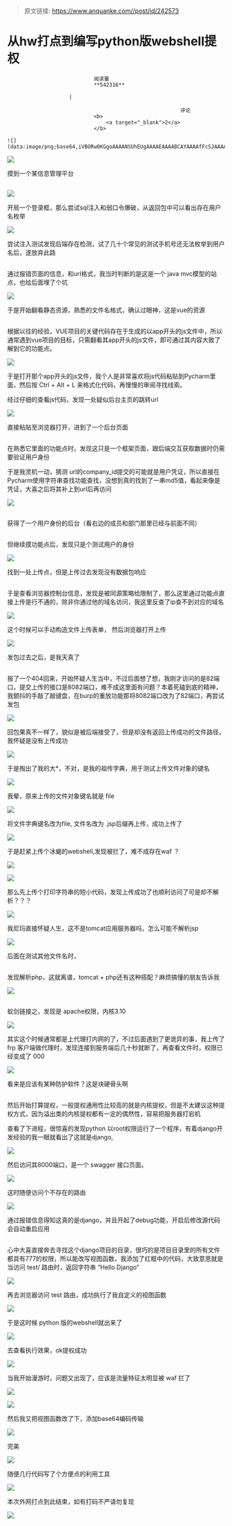 > 原文链接: https://www.anquanke.com//post/id/242573 


# 从hw打点到编写python版webshell提权


                                阅读量   
                                **542316**
                            
                        |
                        
                                                            评论
                                <b>
                                    <a target="_blank">2</a>
                                </b>
                                                                                                                                    ![](data:image/png;base64,iVBORw0KGgoAAAANSUhEUgAAAAEAAAABCAYAAAAfFcSJAAAAAXNSR0IArs4c6QAAAARnQU1BAACxjwv8YQUAAAAJcEhZcwAADsQAAA7EAZUrDhsAAAANSURBVBhXYzh8+PB/AAffA0nNPuCLAAAAAElFTkSuQmCC)
                                                                                            



[![](https://p2.ssl.qhimg.com/t011dde4ccb9a1d9297.jpg)](https://p2.ssl.qhimg.com/t011dde4ccb9a1d9297.jpg)



摸到一个某信息管理平台

[![](data:image/png;base64,iVBORw0KGgoAAAANSUhEUgAAAAEAAAABCAYAAAAfFcSJAAAAAXNSR0IArs4c6QAAAARnQU1BAACxjwv8YQUAAAAJcEhZcwAADsQAAA7EAZUrDhsAAAANSURBVBhXYzh8+PB/AAffA0nNPuCLAAAAAElFTkSuQmCC)](https://p1.ssl.qhimg.com/t012fa562ebc07d3f39.png)

[![](https://p5.ssl.qhimg.com/t01845defc90750fb59.jpg)](https://p5.ssl.qhimg.com/t01845defc90750fb59.jpg)

开局一个登录框，那么尝试sql注入和弱口令爆破，从返回包中可以看出存在用户名枚举

[![](https://p3.ssl.qhimg.com/t01d5e6295ff3a4f03d.png)](https://p3.ssl.qhimg.com/t01d5e6295ff3a4f03d.png)

尝试注入测试发现后端存在检测，试了几十个常见的测试手机号还无法枚举到用户名后，遂放弃此路

[![](data:image/png;base64,iVBORw0KGgoAAAANSUhEUgAAAAEAAAABCAYAAAAfFcSJAAAAAXNSR0IArs4c6QAAAARnQU1BAACxjwv8YQUAAAAJcEhZcwAADsQAAA7EAZUrDhsAAAANSURBVBhXYzh8+PB/AAffA0nNPuCLAAAAAElFTkSuQmCC)](https://p2.ssl.qhimg.com/t01308abca986e306b2.jpg)

通过报错页面的信息，和url格式，我当时判断的是这是一个 java mvc模型的站点，也给后面埋了个坑

[![](https://p4.ssl.qhimg.com/t01f127060947434379.png)](https://p4.ssl.qhimg.com/t01f127060947434379.png)

于是开始翻看静态资源，熟悉的文件名格式，确认过眼神，这是vue的资源

[![](data:image/png;base64,iVBORw0KGgoAAAANSUhEUgAAAAEAAAABCAYAAAAfFcSJAAAAAXNSR0IArs4c6QAAAARnQU1BAACxjwv8YQUAAAAJcEhZcwAADsQAAA7EAZUrDhsAAAANSURBVBhXYzh8+PB/AAffA0nNPuCLAAAAAElFTkSuQmCC)](https://p5.ssl.qhimg.com/t01b43e81f87b0291a5.png)

根据以往的经验，VUE项目的关键代码存在于生成的以app开头的js文件中，所以通常遇到vue项目的目标，只需翻看其app开头的js文件，即可通过其内容大致了解到它的功能点。

[![](https://p0.ssl.qhimg.com/t01fd59b50cacd00a2f.png)](https://p0.ssl.qhimg.com/t01fd59b50cacd00a2f.png)

于是打开那个app开头的js文件，我个人是非常喜欢将js代码粘贴到Pycharm里面，然后按 Ctrl + Alt + L 来格式化代码，再慢慢的审阅寻找线索。

经过仔细的查看js代码，发现一处疑似后台主页的跳转url

[![](https://p1.ssl.qhimg.com/t01479a734b65ab99a1.png)](https://p1.ssl.qhimg.com/t01479a734b65ab99a1.png)

直接粘贴至浏览器打开，进到了一个后台页面

[![](data:image/png;base64,iVBORw0KGgoAAAANSUhEUgAAAAEAAAABCAYAAAAfFcSJAAAAAXNSR0IArs4c6QAAAARnQU1BAACxjwv8YQUAAAAJcEhZcwAADsQAAA7EAZUrDhsAAAANSURBVBhXYzh8+PB/AAffA0nNPuCLAAAAAElFTkSuQmCC)](https://p3.ssl.qhimg.com/t01e202bb6a4c7a2d3c.png)

在熟悉它里面的功能点时，发现这只是一个框架页面，跟后端交互获取数据时仍需要验证用户身份

于是我灵机一动，猜测 url的company_id提交的可能就是用户凭证，所以直接在Pycharm使用字符串查找功能查找，没想到真的找到了一串md5值，看起来像是凭证，大喜之后将其补上到url后再访问

[![](https://p5.ssl.qhimg.com/t01aca7d20b6430cbf0.png)](https://p5.ssl.qhimg.com/t01aca7d20b6430cbf0.png)

[![](data:image/png;base64,iVBORw0KGgoAAAANSUhEUgAAAAEAAAABCAYAAAAfFcSJAAAAAXNSR0IArs4c6QAAAARnQU1BAACxjwv8YQUAAAAJcEhZcwAADsQAAA7EAZUrDhsAAAANSURBVBhXYzh8+PB/AAffA0nNPuCLAAAAAElFTkSuQmCC)](https://p3.ssl.qhimg.com/t017d0fe81a7c152466.jpg)

获得了一个用户身份的后台（看右边的成员和部门那里已经与前面不同）

[![](data:image/png;base64,iVBORw0KGgoAAAANSUhEUgAAAAEAAAABCAYAAAAfFcSJAAAAAXNSR0IArs4c6QAAAARnQU1BAACxjwv8YQUAAAAJcEhZcwAADsQAAA7EAZUrDhsAAAANSURBVBhXYzh8+PB/AAffA0nNPuCLAAAAAElFTkSuQmCC)](https://p4.ssl.qhimg.com/t010b3becfdd3050ca5.png)

但继续摸功能点后，发现只是个测试用户的身份

[![](https://p2.ssl.qhimg.com/t0158b48c021b2e47b8.png)](https://p2.ssl.qhimg.com/t0158b48c021b2e47b8.png)

找到一处上传点，但是上传过去发现没有数据包响应

[![](data:image/png;base64,iVBORw0KGgoAAAANSUhEUgAAAAEAAAABCAYAAAAfFcSJAAAAAXNSR0IArs4c6QAAAARnQU1BAACxjwv8YQUAAAAJcEhZcwAADsQAAA7EAZUrDhsAAAANSURBVBhXYzh8+PB/AAffA0nNPuCLAAAAAElFTkSuQmCC)](https://p0.ssl.qhimg.com/t01e08a1af724211f03.png)

于是查看浏览器控制台信息，发现是被同源策略给限制了，那么这里通过功能点直接上传是行不通的，除非你通过他的域名访问，我这里反查了ip查不到对应的域名

[![](https://p5.ssl.qhimg.com/t01970b2fb3861a65ae.png)](https://p5.ssl.qhimg.com/t01970b2fb3861a65ae.png)

这个时候可以手动构造文件上传表单， 然后浏览器打开上传

[![](https://p3.ssl.qhimg.com/t01c41c58480091b57b.png)](https://p3.ssl.qhimg.com/t01c41c58480091b57b.png)

发包过去之后，是我天真了

[![](data:image/png;base64,iVBORw0KGgoAAAANSUhEUgAAAAEAAAABCAYAAAAfFcSJAAAAAXNSR0IArs4c6QAAAARnQU1BAACxjwv8YQUAAAAJcEhZcwAADsQAAA7EAZUrDhsAAAANSURBVBhXYzh8+PB/AAffA0nNPuCLAAAAAElFTkSuQmCC)](https://p1.ssl.qhimg.com/t013097e2348132aada.png)

报了一个404回来，开始怀疑人生当中，不过后面想了想，我刚才访问的是82端口，提交上传的接口是8082端口，难不成这里面有问题？本着死磕到底的精神，我颤抖的手敲了敲键盘，在burp的重放功能那将8082端口改为了82端口，再尝试发包

[![](https://p3.ssl.qhimg.com/t01eb2bf44f33e46464.jpg)](https://p3.ssl.qhimg.com/t01eb2bf44f33e46464.jpg)

回包果真不一样了，貌似是被后端接受了，但是却没有返回上传成功的文件路径，我怀疑是没有上传成功

[![](https://p3.ssl.qhimg.com/t01c701639633e61d97.png)](https://p3.ssl.qhimg.com/t01c701639633e61d97.png)

于是掏出了我的大*，不对，是我的祖传字典，用于测试上传文件对象的键名

[![](https://p0.ssl.qhimg.com/t01ffaea6b8dcd92fdd.png)](https://p0.ssl.qhimg.com/t01ffaea6b8dcd92fdd.png)

我晕，原来上传的文件对象键名就是 file

[![](https://p1.ssl.qhimg.com/t01031e9b222a2868d0.png)](https://p1.ssl.qhimg.com/t01031e9b222a2868d0.png)

将文件字典键名改为file, 文件名改为 .jsp后缀再上传，成功上传了

[![](https://p0.ssl.qhimg.com/t01d1427d7735069613.png)](https://p0.ssl.qhimg.com/t01d1427d7735069613.png)

于是赶紧上传个冰蝎的webshell,发现被拦了，难不成存在waf ？

[![](https://p3.ssl.qhimg.com/t0154aa9654fe8025d4.png)](https://p3.ssl.qhimg.com/t0154aa9654fe8025d4.png)

[![](https://p4.ssl.qhimg.com/t01f5c5a7c288493783.jpg)](https://p4.ssl.qhimg.com/t01f5c5a7c288493783.jpg)

那么先上传个打印字符串的短小代码，发现上传成功了也顺利访问了可是却不解析？？？

[![](https://p0.ssl.qhimg.com/t013e9199b928af1675.png)](https://p0.ssl.qhimg.com/t013e9199b928af1675.png)

我尼玛直接怀疑人生，这不是tomcat应用服务器吗，怎么可能不解析jsp

[![](https://p5.ssl.qhimg.com/t01598a05f0934ede43.jpg)](https://p5.ssl.qhimg.com/t01598a05f0934ede43.jpg)

后面在测试其他文件名时，

[![](data:image/png;base64,iVBORw0KGgoAAAANSUhEUgAAAAEAAAABCAYAAAAfFcSJAAAAAXNSR0IArs4c6QAAAARnQU1BAACxjwv8YQUAAAAJcEhZcwAADsQAAA7EAZUrDhsAAAANSURBVBhXYzh8+PB/AAffA0nNPuCLAAAAAElFTkSuQmCC)](https://p3.ssl.qhimg.com/t01f2c2bb7fd0f7c030.png)

发现解析php，这就离谱，tomcat + php还有这种搭配？麻烦搞懂的朋友告诉我

[![](https://p2.ssl.qhimg.com/t01f46831e525d608c6.png)](https://p2.ssl.qhimg.com/t01f46831e525d608c6.png)

[![](data:image/png;base64,iVBORw0KGgoAAAANSUhEUgAAAAEAAAABCAYAAAAfFcSJAAAAAXNSR0IArs4c6QAAAARnQU1BAACxjwv8YQUAAAAJcEhZcwAADsQAAA7EAZUrDhsAAAANSURBVBhXYzh8+PB/AAffA0nNPuCLAAAAAElFTkSuQmCC)](https://p5.ssl.qhimg.com/t01f1547a15f8b26554.jpg)

蚁剑链接之，发现是 apache权限，内核3.10

[![](https://p4.ssl.qhimg.com/t01c3e9fe49b407d852.png)](https://p4.ssl.qhimg.com/t01c3e9fe49b407d852.png)

其实这个时候通常都是上代理打内网的了，不过后面遇到了更诡异的事，我上传了frp 客户端做代理时，发现连接到服务端后几十秒就断了，再查看文件时，权限已经变成了 000

[![](https://p3.ssl.qhimg.com/t0110342ee49982c6f2.png)](https://p3.ssl.qhimg.com/t0110342ee49982c6f2.png)

看来是应该有某种防护软件？这是块硬骨头啊

[![](data:image/png;base64,iVBORw0KGgoAAAANSUhEUgAAAAEAAAABCAYAAAAfFcSJAAAAAXNSR0IArs4c6QAAAARnQU1BAACxjwv8YQUAAAAJcEhZcwAADsQAAA7EAZUrDhsAAAANSURBVBhXYzh8+PB/AAffA0nNPuCLAAAAAElFTkSuQmCC)](https://p2.ssl.qhimg.com/t0138e0ab1b50fa74a6.jpg)

然后开始打算提权，一般提权通用性比较高的就是内核提权，但是不太建议这种提权方式，因为溢出类的内核提权都有一定的偶然性，容易把服务器打宕机

查看了下进程，很惊喜的发现python 以root权限运行了一个程序，有着django开发经验的我一眼就看出了这就是django,

[![](https://p3.ssl.qhimg.com/t01cdb93bb72f1f6ea1.png)](https://p3.ssl.qhimg.com/t01cdb93bb72f1f6ea1.png)

然后访问其8000端口，是一个 swagger 接口页面。

[![](https://p4.ssl.qhimg.com/t012ff8ab20a141830e.png)](https://p4.ssl.qhimg.com/t012ff8ab20a141830e.png)

这时随便访问个不存在的路由

[![](https://p3.ssl.qhimg.com/t01f91261677e73de6c.png)](https://p3.ssl.qhimg.com/t01f91261677e73de6c.png)

通过报错信息得知这真的是django，并且开起了debug功能，开启后修改源代码会自动重启应用

[![](data:image/png;base64,iVBORw0KGgoAAAANSUhEUgAAAAEAAAABCAYAAAAfFcSJAAAAAXNSR0IArs4c6QAAAARnQU1BAACxjwv8YQUAAAAJcEhZcwAADsQAAA7EAZUrDhsAAAANSURBVBhXYzh8+PB/AAffA0nNPuCLAAAAAElFTkSuQmCC)](https://p3.ssl.qhimg.com/t01a60ca47cc9f2522d.gif)

心中大喜直接奔去寻找这个django项目的目录，很巧的是项目目录里的所有文件都具有777的权限，所以能改写视图函数，我添加了红框中的代码，大致意思就是当访问 test/ 路由时，返回字符串 “Hello Django”

[![](https://p1.ssl.qhimg.com/t01a1a02797a027b33d.png)](https://p1.ssl.qhimg.com/t01a1a02797a027b33d.png)

再去浏览器访问 test 路由，成功执行了我自定义的视图函数

[![](https://p0.ssl.qhimg.com/t011f7ceefdeb305e1e.png)](https://p0.ssl.qhimg.com/t011f7ceefdeb305e1e.png)

于是这时候 python 版的webshell就出来了

[![](https://p5.ssl.qhimg.com/t01cb1bb3b01b5deef4.png)](https://p5.ssl.qhimg.com/t01cb1bb3b01b5deef4.png)

去查看执行效果，ok提权成功

[![](https://p2.ssl.qhimg.com/t013ca28df89454c780.png)](https://p2.ssl.qhimg.com/t013ca28df89454c780.png)

当我开始漫游时，问题又出现了，应该是流量特征太明显被 waf 拦了

[![](https://p2.ssl.qhimg.com/t01009c7c106dc77a3f.png)](https://p2.ssl.qhimg.com/t01009c7c106dc77a3f.png)

[![](https://p5.ssl.qhimg.com/t0199cada168a561975.jpg)](https://p5.ssl.qhimg.com/t0199cada168a561975.jpg)

然后我又把视图函数改了下，添加base64编码传输

[![](https://p3.ssl.qhimg.com/t01d6d9537ffac4c65c.png)](https://p3.ssl.qhimg.com/t01d6d9537ffac4c65c.png)

完美

[![](https://p1.ssl.qhimg.com/t0119b098262cfef8cd.png)](https://p1.ssl.qhimg.com/t0119b098262cfef8cd.png)

随便几行代码写了个方便点的利用工具

[![](https://p1.ssl.qhimg.com/t0174a8b3b067db0c24.png)](https://p1.ssl.qhimg.com/t0174a8b3b067db0c24.png)

本次外网打点到此结束，如有打码不严请勿复现

[![](https://p4.ssl.qhimg.com/t01516834b2c0047282.png)](https://p4.ssl.qhimg.com/t01516834b2c0047282.png)
